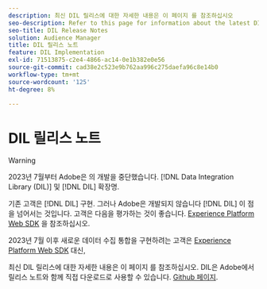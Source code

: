 ```yaml
---
description: 최신 DIL 릴리스에 대한 자세한 내용은 이 페이지 를 참조하십시오
seo-description: Refer to this page for information about the latest DIL releases
seo-title: DIL Release Notes
solution: Audience Manager
title: DIL 릴리스 노트
feature: DIL Implementation
exl-id: 71513875-c2e4-4866-ac14-0e1b382e0e56
source-git-commit: cad38e2c523e9b762aa996c275daefa96c8e14b0
workflow-type: tm+mt
source-wordcount: '125'
ht-degree: 8%

---
```


# DIL 릴리스 노트

>[!WARNING]
>
>2023년 7월부터 Adobe은 의 개발을 중단했습니다. [!DNL Data Integration Library (DIL)] 및 [!DNL DIL] 확장명.
>
>기존 고객은 [!DNL DIL] 구현. 그러나 Adobe은 개발되지 않습니다 [!DNL DIL] 이 점을 넘어서는 것입니다. 고객은 다음을 평가하는 것이 좋습니다. [Experience Platform Web SDK](https://experienceleague.adobe.com/docs/experience-platform/edge/home.html?lang=en) 을 참조하십시오.
>
>2023년 7월 이후 새로운 데이터 수집 통합을 구현하려는 고객은 [Experience Platform Web SDK](https://experienceleague.adobe.com/docs/experience-platform/edge/home.html?lang=en) 대신,

최신 DIL 릴리스에 대한 자세한 내용은 이 페이지 를 참조하십시오. DIL은 Adobe에서 릴리스 노트와 함께 직접 다운로드로 사용할 수 있습니다. [Github 페이지](https://github.com/Adobe-Marketing-Cloud/dil/releases).
